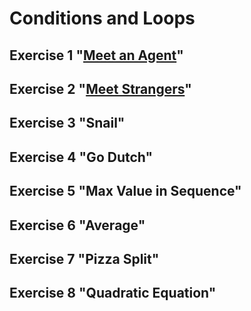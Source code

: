 # Conditions and Loops
## Exercise 1 "[Meet an Agent](https://github.com/pp8a/Java_Basics_ENG/tree/main/meet-an-agent)"
## Exercise 2 "[Meet Strangers](https://github.com/pp8a/Java_Basics_ENG/tree/main/meet-a-stranger)"
## Exercise 3 "Snail"
## Exercise 4 "Go Dutch"
## Exercise 5 "Max Value in Sequence"
## Exercise 6 "Average"
## Exercise 7 "Pizza Split"
## Exercise 8 "Quadratic Equation"
